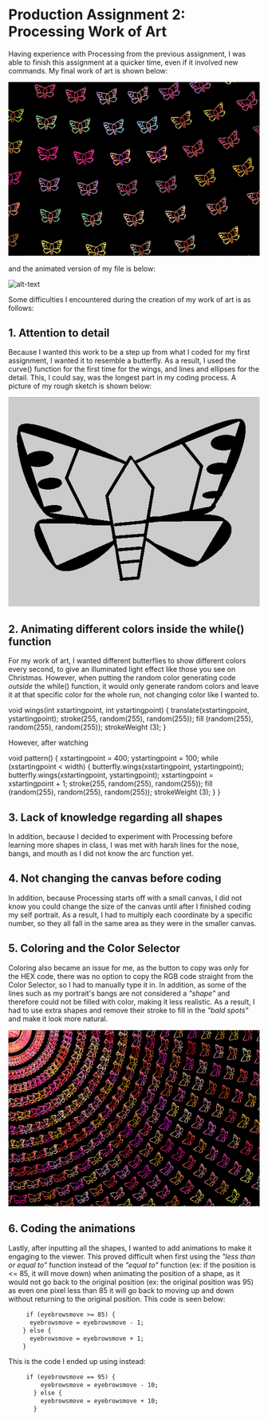 # Production Assignment 2: Processing Work of Art

Having experience with Processing from the previous assignment, I was able to finish this assignment at a quicker time, even if it involved new commands. My final work of art is shown below:

![](images/finalsketch.png)

and the animated version of my file is below:

![alt-text](images/butterfly.gif)

Some difficulties I encountered during the creation of my work of art is as follows:

## 1. Attention to detail
Because I wanted this work to be a step up from what I coded for my first assignment, I wanted it to resemble a butterfly. As a result, I used the curve() function for the first time for the wings, and lines and ellipses for the detail. This, I could say, was the longest part in my coding process. A picture of my rough sketch is shown below:

![](images/originalsketch.png)

## 2. Animating different colors inside the while() function
For my work of art, I wanted different butterflies to show different colors every second, to give an illuminated light effect like those you see on Christmas. However, when putting the random color generating code *outside* the while() function, it would only generate random colors and leave it at that specific color for the whole run, not changing color like I wanted to.

void wings(int xstartingpoint, int ystartingpoint) {
    translate(xstartingpoint, ystartingpoint);
    stroke(255, random(255), random(255));
      fill (random(255), random(255), random(255));
      strokeWeight (3);
      }
      
 However, after watching

 void pattern() {
    xstartingpoint = 400;
    ystartingpoint = 100;
    while (xstartingpoint < width) {
      butterfly.wings(xstartingpoint, ystartingpoint);
      butterfly.wings(xstartingpoint, ystartingpoint);
      xstartingpoint = xstartingpoint + 1;
      stroke(255, random(255), random(255));
      fill (random(255), random(255), random(255));
      strokeWeight (3);
    }
  }

## 3. Lack of knowledge regarding all shapes
In addition, because I decided to experiment with Processing before learning more shapes in class, I was met with harsh lines for the nose, bangs, and mouth as I did not know the arc function yet.

## 4. Not changing the canvas before coding
In addition, because Processing starts off with a small canvas, I did not know you could change the size of the canvas until after I finished coding my self portrait. As a result, I had to multiply each coordinate by a specific number, so they all fall in the same area as they were in the smaller canvas.

## 5. Coloring and the Color Selector
Coloring also became an issue for me, as the button to copy was only for the HEX code, there was no option to copy the RGB code straight from the Color Selector, so I had to manually type it in. In addition, as some of the lines such as my portrait's bangs are not considered a *"shape"* and therefore could not be filled with color, making it less realistic. As a result, I had to use extra shapes and remove their stroke to fill in the *"bald spots"* and make it look more natural.

![](images/butterflybug.png)

## 6. Coding the animations
Lastly, after inputting all the shapes, I wanted to add animations to make it engaging to the viewer. This proved difficult when first using the *"less than or equal to"* function instead of the *"equal to"* function (ex: if the position is <= 85, it will move down) when animating the position of a shape, as it would not go back to the original position (ex: the original position was 95) as even one pixel less than 85 it will go back to moving up and down without returning to the original position. This code is seen below:
         
         if (eyebrowsmove >= 85) { 
          eyebrowsmove = eyebrowsmove - 1;
        } else {
          eyebrowsmove = eyebrowsmove + 1;
        }

This is the code I ended up using instead:

         if (eyebrowsmove == 95) { 
             eyebrowsmove = eyebrowsmove - 10;
           } else {
             eyebrowsmove = eyebrowsmove + 10;
           }
